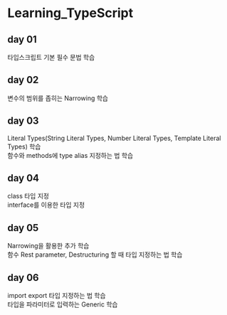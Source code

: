 # Learning_TypeScript

## day 01
타입스크립트 기본 필수 문법 학습

## day 02
변수의 범위를 좁히는 Narrowing 학습

## day 03
Literal Types(String Literal Types, Number Literal Types, Template Literal Types) 학습   
함수와 methods에 type alias 지정하는 법 학습

## day 04
class 타입 지정   
interface를 이용한 타입 지정

## day 05
Narrowing을 활용한 추가 학습   
함수 Rest parameter, Destructuring 할 때 타입 지정하는 법 학습

## day 06
import export 타입 지정하는 법 학습   
타입을 파라미터로 입력하는 Generic 학습
